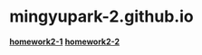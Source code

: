 # mingyupark-2.github.io

[**homework2-1**](https://mingyupark-2.github.io/homework2-1.html)
[**homework2-2**](https://mingyupark-2.github.io/homework2-2.html)
